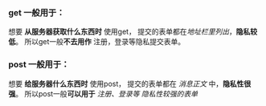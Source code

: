 
### **get 一般用于：**

想要 **从服务器获取什么东西时** 使用get，
提交的表单都在*地址栏里列出*，**隐私较低**。
所以get一般**不去用作** 注册，登录等隐私提交表单。


### **post 一般用于：**

想要 **给服务器什么东西时** 使用post，
提交的表单都在 *消息正文* 中，**隐私性很强**。
所以post一般**可以用于** *注册、登录等 隐私性较强的表单*